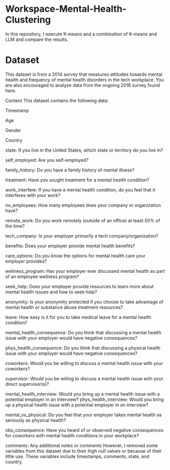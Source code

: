 # Workspace-Mental-Health-Clustering
In this repository, I execute K-means and a combination of K-means and LLM and compare the results.
# Dataset
This dataset is from a 2014 survey that measures attitudes towards mental health and frequency of mental health disorders in the tech workplace. You are also encouraged to analyze data from the ongoing 2016 survey found here.

Content
This dataset contains the following data:

Timestamp

Age

Gender

Country

state: If you live in the United States, which state or territory do you live in?

self_employed: Are you self-employed?

family_history: Do you have a family history of mental illness?

treatment: Have you sought treatment for a mental health condition?

work_interfere: If you have a mental health condition, do you feel that it interferes with your work?

no_employees: How many employees does your company or organization have?

remote_work: Do you work remotely (outside of an office) at least 50% of the time?

tech_company: Is your employer primarily a tech company/organization?

benefits: Does your employer provide mental health benefits?

care_options: Do you know the options for mental health care your employer provides?

wellness_program: Has your employer ever discussed mental health as part of an employee wellness program?

seek_help: Does your employer provide resources to learn more about mental health issues and how to seek help?

anonymity: Is your anonymity protected if you choose to take advantage of mental health or substance abuse treatment resources?

leave: How easy is it for you to take medical leave for a mental health condition?

mental_health_consequence: Do you think that discussing a mental health issue with your employer would have negative consequences?

phys_health_consequence: Do you think that discussing a physical health issue with your employer would have negative consequences?

coworkers: Would you be willing to discuss a mental health issue with your coworkers?

supervisor: Would you be willing to discuss a mental health issue with your direct supervisor(s)?

mental_health_interview: Would you bring up a mental health issue with a potential employer in an interview?
phys_health_interview: Would you bring up a physical health issue with a potential employer in an interview?

mental_vs_physical: Do you feel that your employer takes mental health as seriously as physical health?

obs_consequence: Have you heard of or observed negative consequences for coworkers with mental health conditions in your workplace?

comments: Any additional notes or comments
However, I removed some variables from this dataset due to their high null values or  because of their little use. These variables include timestamps, comments, state, and country.
